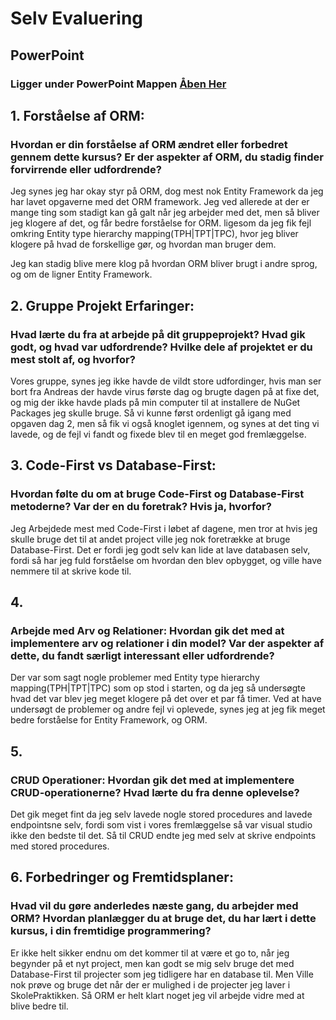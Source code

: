 # Selv Evaluering

## PowerPoint
### Ligger under PowerPoint Mappen [Åben Her](PowerPoint/)

## 1. Forståelse af ORM:
### Hvordan er din forståelse af ORM ændret eller forbedret gennem dette kursus? Er der aspekter af ORM, du stadig finder forvirrende eller udfordrende?

Jeg synes jeg har okay styr på ORM, dog mest nok Entity Framework da jeg har lavet opgaverne med det ORM framework.
Jeg ved allerede at der er mange ting som stadigt kan gå galt når jeg arbejder med det, men så bliver jeg klogere af det, og får bedre forståelse for ORM.
ligesom da jeg fik fejl omkring Entity type hierarchy mapping(TPH|TPT|TPC), hvor jeg bliver klogere på hvad de forskellige gør, og hvordan man bruger dem.

Jeg kan stadig blive mere klog på hvordan ORM bliver brugt i andre sprog, og om de ligner Entity Framework.

## 2. Gruppe Projekt Erfaringer: 
### Hvad lærte du fra at arbejde på dit gruppeprojekt? Hvad gik godt, og hvad var udfordrende? Hvilke dele af projektet er du mest stolt af, og hvorfor?

Vores gruppe, synes jeg ikke havde de vildt store udfordinger, hvis man ser bort fra Andreas der havde virus første dag og brugte dagen på at fixe det,
 og mig der ikke havde plads på min computer til at installere de NuGet Packages jeg skulle bruge.
Så vi kunne først ordenligt gå igang med opgaven dag 2, men så fik vi også knoglet igennem, og synes at det ting vi lavede, 
og de fejl vi fandt og fixede blev til en meget god fremlæggelse.

## 3. Code-First vs Database-First: 
### Hvordan følte du om at bruge Code-First og Database-First metoderne? Var der en du foretrak? Hvis ja, hvorfor?

Jeg Arbejdede mest med Code-First i løbet af dagene, men tror at hvis jeg skulle bruge det til at andet project ville jeg nok foretrække at bruge Database-First.
Det er fordi jeg godt selv kan lide at lave databasen selv, fordi så har jeg fuld forståelse om hvordan den blev opbygget, og ville have nemmere til at skrive kode til.

## 4. 
### Arbejde med Arv og Relationer: Hvordan gik det med at implementere arv og relationer i din model? Var der aspekter af dette, du fandt særligt interessant eller udfordrende?

Der var som sagt nogle problemer med Entity type hierarchy mapping(TPH|TPT|TPC) som op stod i starten, og da jeg så undersøgte hvad det var blev jeg meget klogere på det over et par få timer.
Ved at have undersøgt de problemer og andre fejl vi oplevede, synes jeg at jeg fik meget bedre forståelse for Entity Framework, og ORM.

## 5. 
### CRUD Operationer: Hvordan gik det med at implementere CRUD-operationerne? Hvad lærte du fra denne oplevelse?

Det gik meget fint da jeg selv lavede nogle stored procedures and lavede endpointsne selv, fordi som vist i vores fremlæggelse så var visual studio ikke den bedste til det.
Så til CRUD endte jeg med selv at skrive endpoints med stored procedures.

## 6. Forbedringer og Fremtidsplaner: 
### Hvad vil du gøre anderledes næste gang, du arbejder med ORM? Hvordan planlægger du at bruge det, du har lært i dette kursus, i din fremtidige programmering?

Er ikke helt sikker endnu om det kommer til at være et go to, når jeg begynder på et nyt project, men kan godt se mig selv bruge det med Database-First til projecter som jeg tidligere har en database til.
Men Ville nok prøve og bruge det når der er mulighed i de projecter jeg laver i SkolePraktikken. Så ORM er helt klart noget jeg vil arbejde vidre med at blive bedre til.
